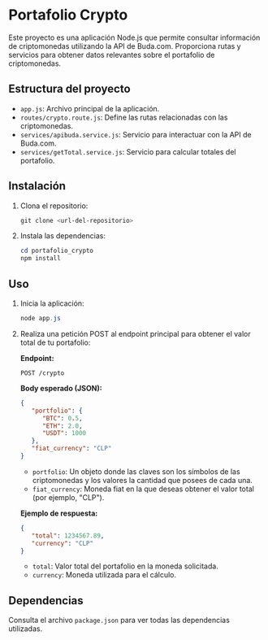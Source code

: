 # Portafolio Crypto

Este proyecto es una aplicación Node.js que permite consultar información de criptomonedas utilizando la API de Buda.com. Proporciona rutas y servicios para obtener datos relevantes sobre el portafolio de criptomonedas.

## Estructura del proyecto

- `app.js`: Archivo principal de la aplicación.
- `routes/crypto.route.js`: Define las rutas relacionadas con las criptomonedas.
- `services/apibuda.service.js`: Servicio para interactuar con la API de Buda.com.
- `services/getTotal.service.js`: Servicio para calcular totales del portafolio.

## Instalación

1. Clona el repositorio:
   ```powershell
   git clone <url-del-repositorio>
   ```
2. Instala las dependencias:
   ```powershell
   cd portafolio_crypto
   npm install
   ```


## Uso

1. Inicia la aplicación:
   ```powershell
   node app.js
   ```

2. Realiza una petición POST al endpoint principal para obtener el valor total de tu portafolio:

   **Endpoint:**
   ```
   POST /crypto
   ```

   **Body esperado (JSON):**
   ```json
   {
      "portfolio": {
         "BTC": 0.5,
         "ETH": 2.0,
         "USDT": 1000
      },
      "fiat_currency": "CLP"
   }
   ```

   - `portfolio`: Un objeto donde las claves son los símbolos de las criptomonedas y los valores la cantidad que posees de cada una.
   - `fiat_currency`: Moneda fiat en la que deseas obtener el valor total (por ejemplo, "CLP").

   **Ejemplo de respuesta:**
   ```json
   {
      "total": 1234567.89,
      "currency": "CLP"
   }
   ```

   - `total`: Valor total del portafolio en la moneda solicitada.
   - `currency`: Moneda utilizada para el cálculo.

## Dependencias

Consulta el archivo `package.json` para ver todas las dependencias utilizadas.


